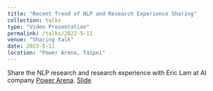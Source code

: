 ```yaml
---
title: "Recent Trend of NLP and Research Experience Sharing"
collection: talks
type: "Video Presentation"
permalink: /talks/2022-5-11
venue: "Sharing talk"
date: 2023-5-11
location: "Power Arena, Taipei"
---
```


Share the NLP research and research experience with Eric Lam at AI company [Power Arena](https://www.powerarena.com/). [Slide](http://DanielLin94144.github.io/files/Talk-20230511.pdf)